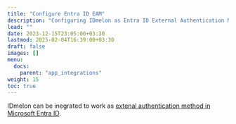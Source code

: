 ```yaml
---
title: "Configure Entra ID EAM"
description: "Configuring IDmelon as Entra ID External Authentication Methods"
lead: ""
date: 2023-12-15T23:05:00+03:30
lastmod: 2025-02-04T16:39:00+03:30
draft: false
images: []
menu:
  docs:
    parent: "app_integrations"
weight: 15
toc: true
---
```


IDmelon can be inegrated to work as [extenal authentication method in Microsoft Entra ID](https://learn.microsoft.com/en-us/entra/identity/authentication/how-to-authentication-external-method-manage).
